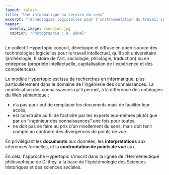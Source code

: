 ```yaml
---
layout: splash
title: "Une informatique au service du sens"
excerpt: "Technologies logicielles pour l'instrumentation du travail intellectuel"
header: 
  overlay_image: /sounion.jpg
  caption: "Photographie : A. Bénel"
---
```


Le collectif Hypertopic conçoit, développe et diffuse en open-source des technnologies logicielles pour le travail intellectuel, qu'il soit universitaire (archéologie, histoire de l'art, sociologie, philologie, traduction) ou en entreprise (propriété intellectuelle, capitalisation de l'expérience et des compétences).

Le modèle Hypertopic est issu de recherches en informatique, plus particulièrement dans le domaine de l'ingénierie des connaissances. La modélisation des connaissances qu'il permet, à la différence des ontologies du Web sémantique :

- n’a pas pour but de remplacer les documents mais de faciliter leur accès, 
- est construite au fil de l’activité par les experts eux-mêmes plutôt que par un “ingénieur des connaissances” une fois pour toutes, 
- ne doit pas se faire au prix d’un nivellement du sens, mais doit tenir compte au contraire des divergences de points de vue.

En privilégiant les **documents** aux données, les **interprétations** aux inférences formelles, et la **confrontation de points de vue** aux   

En cela, l'approche Hypertopic s'inscrit dans la lignée de l'Herméneutique philosophique de Dilthey, à la base de l'épistémologie des Sciences historiques et des sciences sociales.
